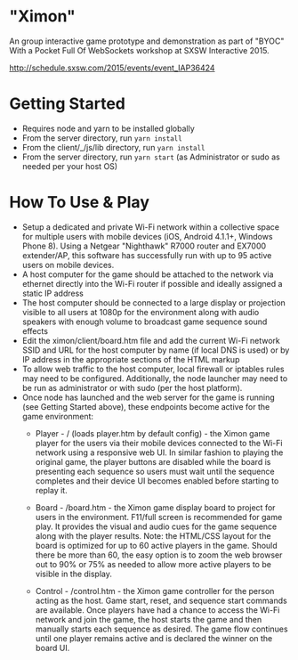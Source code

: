 # "Ximon"

An group interactive game prototype and demonstration as part of "BYOC" With a Pocket Full Of WebSockets workshop at SXSW Interactive 2015.

http://schedule.sxsw.com/2015/events/event_IAP36424

# Getting Started

* Requires node and yarn to be installed globally 
* From the server directory, run `yarn install`
* From the client/_/js/lib directory, run `yarn install`
* From the server directory, run `yarn start` (as Administrator or sudo as needed per your host OS)

# How To Use & Play

* Setup a dedicated and private Wi-Fi network within a collective space for multiple users with mobile devices (iOS, Android 4.1.1+, Windows Phone 8). Using a Netgear "Nighthawk" R7000 router and EX7000 extender/AP, this software has successfully run with up to 95 active users on mobile devices.
* A host computer for the game should be attached to the network via ethernet directly into the Wi-Fi router if possible and ideally assigned a static IP address
* The host computer should be connected to a large display or projection visible to all users at 1080p for the environment along with audio speakers with enough volume to broadcast game sequence sound effects
* Edit the ximon/client/board.htm file and add the current Wi-Fi network SSID and URL for the host computer by name (if local DNS is used) or by IP address in the appropriate sections of the HTML markup
* To allow web traffic to the host computer, local firewall or iptables rules may need to be configured. Additionally, the node launcher may need to be run as administrator or with sudo (per the host platform).
* Once node has launched and the web server for the game is running (see Getting Started above), these endpoints become active for the game environment:
	* Player - / (loads player.htm by default config) - the Ximon game player for the users via their mobile devices connected to the Wi-Fi network using a responsive web UI. In similar fashion to playing the original game, the player buttons are disabled while the board is presenting each sequence so users must wait until the sequence completes and their device UI becomes enabled before starting to replay it.
	
	* Board - /board.htm - the Ximon game display board to project for users in the environment. F11/full screen is recommended for game play. It provides the visual and audio cues for the game sequence along with the player results. Note: the HTML/CSS layout for the board is optimized for up to 60 active players in the game. Should there be more than 60, the easy option is to zoom the web browser out to 90% or 75% as needed to allow more active players to be visible in the display.
	
	* Control - /control.htm - the Ximon game controller for the person acting as the host. Game start, reset, and sequence start commands are available. Once players have had a chance to access the Wi-Fi network and join the game, the host starts the game and then manually starts each sequence as desired. The game flow continues until one player remains active and is declared the winner on the board UI.

